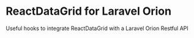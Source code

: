 # ReactDataGrid for Laravel Orion

Useful hooks to integrate ReactDataGrid with a Laravel Orion Restful API